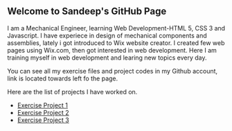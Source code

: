 ## Welcome to Sandeep's GitHub Page

I am a Mechanical Engineer, learning Web Development-HTML 5, CSS 3 and Javascript.
I have experiece in design of mechanical components and assemblies, lately i got introduced to Wix website creator.
I created few web pages using Wix.com, then got interested in web development.
Here I am training myself in web development and learing new topics every day.

You can see all my exercise files and project codes in my Github account, link is located towards left fo the page.

Here are the list of projects I have worked on.
- [Exercise Project 1](https://sandeepkumarvenkatesh.github.io/exercise.project1/)
- [Exercise Project 2](https://sandeepkumarvenkatesh.github.io/exercise.project2/)
- [Exercise Project 3](https://sandeepkumarvenkatesh.github.io/exercise.project3/)

<!-- You can use the [editor on GitHub](https://github.com/sandeepkumarvenkatesh/Web.Development/edit/gh-pages/index.md) to maintain and preview the content for your website in Markdown files.

Whenever you commit to this repository, GitHub Pages will run [Jekyll](https://jekyllrb.com/) to rebuild the pages in your site, from the content in your Markdown files.

### Markdown

Markdown is a lightweight and easy-to-use syntax for styling your writing. It includes conventions for

```markdown
Syntax highlighted code block

# Header 1
## Header 2
### Header 3

- Bulleted
- List

1. Numbered
2. List

**Bold** and _Italic_ and `Code` text

[Link](url) and ![Image](src)
```

For more details see [Basic writing and formatting syntax](https://docs.github.com/en/github/writing-on-github/getting-started-with-writing-and-formatting-on-github/basic-writing-and-formatting-syntax).

### Jekyll Themes

Your Pages site will use the layout and styles from the Jekyll theme you have selected in your [repository settings](https://github.com/sandeepkumarvenkatesh/Web.Development/settings/pages). The name of this theme is saved in the Jekyll `_config.yml` configuration file.

### Support or Contact

Having trouble with Pages? Check out our [documentation](https://docs.github.com/categories/github-pages-basics/) or [contact support](https://support.github.com/contact) and we’ll help you sort it out.-->

